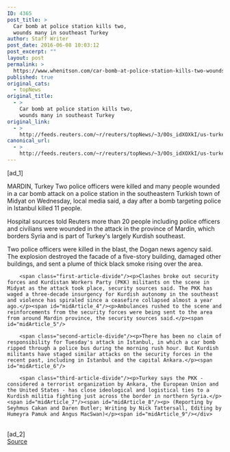 ```yaml
---
ID: 4365
post_title: >
  Car bomb at police station kills two,
  wounds many in southeast Turkey
author: Staff Writer
post_date: 2016-06-08 10:03:12
post_excerpt: ""
layout: post
permalink: >
  https://www.whenitson.com/car-bomb-at-police-station-kills-two-wounds-many-in-southeast-turkey/
published: true
original_cats:
  - topNews
original_title:
  - >
    Car bomb at police station kills two,
    wounds many in southeast Turkey
original_link:
  - >
    http://feeds.reuters.com/~r/reuters/topNews/~3/0Os_idXOXkI/us-turkey-blast-idUSKCN0YU0T4
canonical_url:
  - >
    http://feeds.reuters.com/~r/reuters/topNews/~3/0Os_idXOXkI/us-turkey-blast-idUSKCN0YU0T4
---
```

 [ad_1]
<br><div id="articleText">
<span id="midArticle_start"/>

<span id="midArticle_0"/><span class="focusParagraph" readability="7"><p><span class="articleLocation">MARDIN, Turkey</span> Two police officers were killed and many people wounded in a car bomb attack on a police station in the southeastern Turkish town of Midyat on Wednesday, local media said, a day after a bomb targeting police in Istanbul killed 11 people.</p></span><span id="midArticle_1"/><p>Hospital sources told Reuters more than 20 people including police officers and civilians were wounded in the attack in the province of Mardin, which borders Syria and is part of Turkey's largely Kurdish southeast.</p><span id="midArticle_2"/><p>Two police officers were killed in the blast, the Dogan news agency said. The explosion destroyed the facade of a five-story building, damaged other buildings, and sent a plume of thick black smoke rising over the area.</p><span id="midArticle_3"/>
        
        <span class="first-article-divide"/><p>Clashes broke out security forces and Kurdistan Workers Party (PKK) militants on the scene in Midyat as the attack took place, security sources said. The PKK has waged a three-decade insurgency for Kurdish autonomy in the southeast and violence has spiraled since a ceasefire collapsed almost a year ago.</p><span id="midArticle_4"/><p>Ambulances rushed to the scene and reinforcements from the security forces were being sent to the area from around Mardin province, the security sources said.</p><span id="midArticle_5"/>
        
        <span class="second-article-divide"/><p>There has been no claim of responsibility for Tuesday's attack in Istanbul, in which a car bomb ripped through a police bus during the morning rush hour. But Kurdish militants have staged similar attacks on the security forces in the recent past, including in Istanbul and the capital Ankara.</p><span id="midArticle_6"/>
        
        <span class="third-article-divide"/><p>Turkey says the PKK - considered a terrorist organization by Ankara, the European Union and the United States - has close ideological and logistical ties to a Kurdish militia fighting just across the border in northern Syria.</p><span id="midArticle_7"/><span id="midArticle_8"/><p> (Reporting by Seyhmus Cakan and Daren Butler; Writing by Nick Tattersall, Editing by Humeyra Pamuk and Angus MacSwan)</p><span id="midArticle_9"/></div>
<br>[ad_2]
<br><a href="http://feeds.reuters.com/~r/reuters/topNews/~3/0Os_idXOXkI/us-turkey-blast-idUSKCN0YU0T4">Source </a>